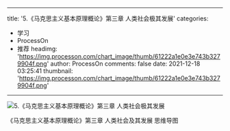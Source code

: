
---
title: '5.《马克思主义基本原理概论》第三章 人类社会极其发展'
categories: 
 - 学习
 - ProcessOn
 - 推荐
headimg: 'https://img.processon.com/chart_image/thumb/61222a1e0e3e743b3279904f.png'
author: ProcessOn
comments: false
date: 2021-12-18 03:25:41
thumbnail: 'https://img.processon.com/chart_image/thumb/61222a1e0e3e743b3279904f.png'
---

<div>   
<img class="thumb" alt="5.《马克思主义基本原理概论》第三章 人类社会极其发展" src="https://img.processon.com/chart_image/thumb/61222a1e0e3e743b3279904f.png" referrerpolicy="no-referrer">
<p>《马克思主义基本原理概论》第三章 人类社会及其发展 思维导图</p>  
</div>
            